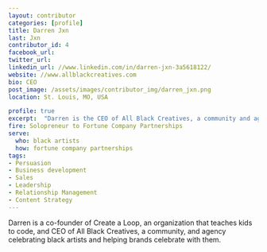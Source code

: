 ```yaml
---
layout: contributor
categories: [profile]
title: Darren Jxn
last: Jxn
contributor_id: 4
facebook_url: 
twitter_url: 
linkedin_url: //www.linkedin.com/in/darren-jxn-3a5618122/
website: //www.allblackcreatives.com
bio: CEO
post_image: /assets/images/contributor_img/darren_jxn.png
location: St. Louis, MO, USA

profile: true
excerpt:  "Darren is the CEO of All Black Creatives, a community and agency. Career Path: Solopreneur to Fortune Company Partnerships"
fire: Solopreneur to Fortune Company Partnerships
serve:
  who: black artists
  how: fortune company partnerships
tags:
- Persuasion
- Business development
- Sales
- Leadership
- Relationship Management
- Content Strategy
---
```


Darren is a co-founder of Create a Loop, an organization that teaches kids to code, and CEO of All Black Creatives, a community, and agency celebrating black artists and helping brands celebrate with them. 